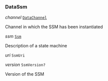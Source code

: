 

### DataSsm  
  
<article>

*channel* [`DataChannel`](#datachannel) 

Channel in which the SSM has been instantiated

</article>
<article>

*ssm* [`Ssm`](/docs/ssm-chaincode-models--page#signing-state-machine) 

Description of a state machine

</article>
<article>

*uri* `SsmUri` 

</article>
<article>

*version* `SsmVersion?` 

Version of the SSM

</article>

